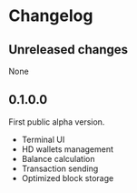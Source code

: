 # Changelog

## Unreleased changes

None

## 0.1.0.0

First public alpha version.

* Terminal UI
* HD wallets management
* Balance calculation
* Transaction sending
* Optimized block storage
